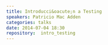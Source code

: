 ```yaml
---
title: Introducci&oacute;n a Testing
speakers: Patricio Mac Adden
categories: talks
date: 2014-07-04 18:30
repository:  intro_testing
---
```

